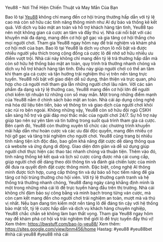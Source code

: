 Yeu88 – Nơi Thể Hiện Chiến Thuật và May Mắn Của Bạn

Bao lô tại [Yeu88](https://bwstuff.com/) không chỉ mang đến cơ hội trúng thưởng hấp dẫn với tỷ lệ cao mà còn sở hữu các tính năng thông minh như AI dự báo và thống kê kết quả. Với dịch vụ bảo mật an toàn và hỗ trợ khách hàng tận tình, Yeu88 tạo nên một không gian cá cược an tâm và đầy thú vị. Nhà cái nổi bật với các khuyến mãi đa dạng, mang đến cơ hội gỡ gạc và gia tăng cơ hội thắng cho mọi người chơi. Tham gia Yeu88 ngay hôm nay để trải nghiệm và khám phá cơ hội mới của bạn.
Bao lô tại Yeu88 là dịch vụ chọn lô nổi bật và được nhiều người yêu thích trong cộng đồng cá cược lô đề nhờ sở hữu nhiều ưu điểm vượt trội. Nhà cái này không chỉ mang đến tỷ lệ trả thưởng hấp dẫn mà còn sở hữu hệ thống bảo mật an toàn, quy trình trả thưởng nhanh chóng và dịch vụ hỗ trợ khách hàng tận tình. Điều này giúp người chơi có thể an tâm khi tham gia cá cược và tận hưởng trải nghiệm thú vị trên nền tảng trực tuyến. Yeu88 nổi bật với giao diện dễ sử dụng, thân thiện và trực quan, phù hợp cho cả người mới tham gia lẫn những người chơi lâu năm. Với các sản phẩm đa dạng và tỷ lệ thưởng cao, Yeu88 mang đến cơ hội lớn để người chơi kiếm lợi nhuận từ những con số may mắn.
Một trong những điểm mạnh của Yeu88 nằm ở chính sách bảo mật an toàn. Nhà cái áp dụng công nghệ mã hóa dữ liệu tiên tiến, bảo vệ thông tin và giao dịch của người chơi khỏi các rủi ro bên ngoài. Không những vậy, Yeu88 còn sở hữu đội ngũ CSKH sẵn sàng hỗ trợ và giải đáp mọi thắc mắc của người chơi 24/7. Sự hỗ trợ này giúp tạo nên sự yên tâm và tin tưởng trong suốt quá trình tham gia cá cược. Bên cạnh đó, Yeu88 còn thường xuyên tổ chức các chương trình khuyến mãi hấp dẫn như hoàn cược và các ưu đãi độc quyền, mang đến nhiều cơ hội gỡ gạc và tăng trải nghiệm cho người chơi.
Yeu88 cũng trang bị nhiều tính năng tiện ích độc đáo, bao gồm khả năng đặt cược dễ dàng thông qua cả website và ứng dụng di động. Giao diện đơn giản và dễ sử dụng giúp người chơi thực hiện các thao tác nhanh chóng và thuận tiện. Thêm vào đó, tính năng thống kê kết quả và lịch sử cược cũng được nhà cái cung cấp, giúp người chơi dễ dàng theo dõi thông tin và đánh giá chiến lược của mình để đưa ra quyết định đặt cược thông minh. Đặc biệt, công nghệ AI thông minh được tích hợp, cung cấp thông tin và dự báo số học tiềm năng để gia tăng cơ hội trúng thưởng cho hội viên. Với tỷ lệ thưởng cạnh tranh và hệ thống trả thưởng nhanh chóng, Yeu88 đang ngày càng khẳng định mình là một trong những nhà cái lô đề trực tuyến hàng đầu trên thị trường. Nhà cái không chỉ đảm bảo sự công bằng và minh bạch trong từng ván cược, mà còn cam kết mang đến cho người chơi trải nghiệm an toàn, mượt mà và thú vị nhất. Nếu bạn đang tìm kiếm một nền tảng lô đề đáng tin cậy với hệ thống bảo mật tốt, tỷ lệ cược hấp dẫn và dịch vụ khách hàng chuyên nghiệp, Yeu88 chắc chắn sẽ không làm bạn thất vọng. Tham gia Yeu88 ngay hôm nay để khám phá cơ hội và trải nghiệm thế giới lô đề trực tuyến đầy thú vị!
Xem thêm: https://bwstuff.com/bao-lo-yeu88/
Xem thêm: https://sites.google.com/view/bnm456/home
Hastag: #yeu88 #yeu88bet #nhà cái yeu88 #yeu88 nhà cái
